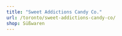 ```yaml
---
title: "Sweet Addictions Candy Co."
url: /toronto/sweet-addictions-candy-co/
shop: Süßwaren
---
```

